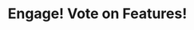 ---
layout: page
title: Engage! Vote on Features!
cardVisualURL: https://raw.githubusercontent.com/V-Squared/V-Squared.github.io/master/images/titles/dashboard/dashboard-index.png
color: purple
---